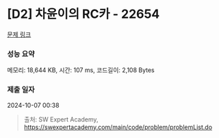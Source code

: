 # [D2] 차윤이의 RC카 - 22654 

[문제 링크](https://swexpertacademy.com/main/code/problem/problemDetail.do?contestProbId=AZIx55YKpg0DFAQP) 

### 성능 요약

메모리: 18,644 KB, 시간: 107 ms, 코드길이: 2,108 Bytes

### 제출 일자

2024-10-07 00:38



> 출처: SW Expert Academy, https://swexpertacademy.com/main/code/problem/problemList.do